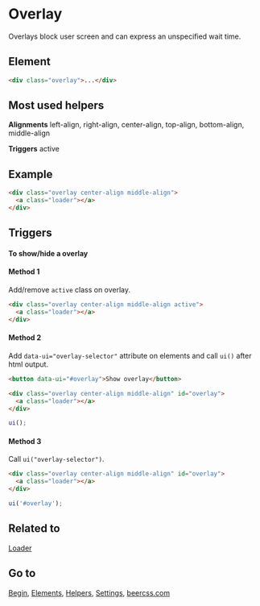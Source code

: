 # Overlay

Overlays block user screen and can express an unspecified wait time.

## Element

```html
<div class="overlay">...</div>
```

## Most used helpers

**Alignments**
left-align, right-align, center-align, top-align, bottom-align, middle-align

**Triggers**
active

## Example

```html
<div class="overlay center-align middle-align">
  <a class="loader"></a>
</div>
```

## Triggers 

#### To show/hide a overlay

#### Method 1

Add/remove `active` class on overlay.

```html
<div class="overlay center-align middle-align active">
  <a class="loader"></a>
</div>
```

#### Method 2

Add `data-ui="overlay-selector"` attribute on elements and call `ui()` after html output.

```html
<button data-ui="#overlay">Show overlay</button>

<div class="overlay center-align middle-align" id="overlay">
  <a class="loader"></a>
</div>
```

```js
ui();
```

#### Method 3

Call `ui("overlay-selector")`.

```html
<div class="overlay center-align middle-align" id="overlay">
  <a class="loader"></a>
</div>
```

```js
ui('#overlay');
```

## Related to
[Loader](https://github.com/beercss/beercss/blob/main/docs/LOADER.md)

## Go to
[Begin](https://github.com/beercss/beercss/blob/main/docs/INDEX.md), [Elements](https://github.com/beercss/beercss/blob/main/docs/ELEMENTS.md), [Helpers](https://github.com/beercss/beercss/blob/main/docs/HELPERS.md), [Settings](https://github.com/beercss/beercss/blob/main/docs/SETTINGS.md), [beercss.com](https://www.beercss.com)
